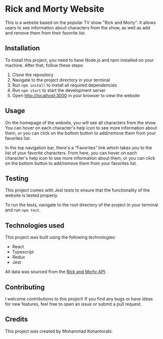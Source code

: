 
# Rick and Morty Website

This is a website based on the popular TV show "Rick and Morty". It allows users to see information about characters from the show, as well as add and remove them from their favorite list.

## Installation

To install this project, you need to have Node.js and npm installed on your machine. After that, follow these steps:

1.  Clone the repository
2.  Navigate to the project directory in your terminal
3.  Run  `npm install`  to install all required dependencies
4.  Run  `npm start`  to start the development server
5.  Open  [http://localhost:3000](http://localhost:3000/)  in your browser to view the website

## Usage

On the homepage of the website, you will see all characters from the show. You can hover on each character's help icon to see more information about them, or you can click on the bottom button to add/remove them from your favorites list.

In the top navigation bar, there's a "Favorites" link which takes you to the list of your favorite characters. From here, you can hover on each character's help icon to see more information about them, or you can click on the bottom button to add/remove them from your favorites list.

## Testing

This project comes with Jest tests to ensure that the functionality of the website is tested properly.

To run the tests, navigate to the root directory of the project in your terminal and run  `npm test`.

## Technologies used

This project was built using the following technologies:

-   React
-   Typescript
-   Redux
-   Jest

All data was sourced from the  [Rick and Morty API](https://rickandmortyapi.com/).

## Contributing

I welcome contributions to this project! If you find any bugs or have ideas for new features, feel free to open an issue or submit a pull request.

## Credits

This project was created by Mohammad Kohantorabi.
